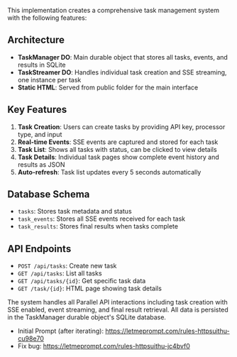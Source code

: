 This implementation creates a comprehensive task management system with the following features:

## Architecture

- **TaskManager DO**: Main durable object that stores all tasks, events, and results in SQLite
- **TaskStreamer DO**: Handles individual task creation and SSE streaming, one instance per task
- **Static HTML**: Served from public folder for the main interface

## Key Features

1. **Task Creation**: Users can create tasks by providing API key, processor type, and input
2. **Real-time Events**: SSE events are captured and stored for each task
3. **Task List**: Shows all tasks with status, can be clicked to view details
4. **Task Details**: Individual task pages show complete event history and results as JSON
5. **Auto-refresh**: Task list updates every 5 seconds automatically

## Database Schema

- `tasks`: Stores task metadata and status
- `task_events`: Stores all SSE events received for each task
- `task_results`: Stores final results when tasks complete

## API Endpoints

- `POST /api/tasks`: Create new task
- `GET /api/tasks`: List all tasks
- `GET /api/tasks/{id}`: Get specific task data
- `GET /task/{id}`: HTML page showing task details

The system handles all Parallel API interactions including task creation with SSE enabled, event streaming, and final result retrieval. All data is persisted in the TaskManager durable object's SQLite database.

- Initial Prompt (after iterating): https://letmeprompt.com/rules-httpsuithu-cu98e70
- Fix bug: https://letmeprompt.com/rules-httpsuithu-jc4bvf0
